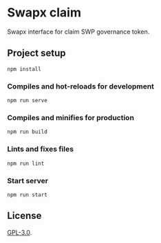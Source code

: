 # Swapx claim

Swapx interface for claim SWP governance token.

## Project setup
```
npm install
```

### Compiles and hot-reloads for development
```
npm run serve
```

### Compiles and minifies for production
```
npm run build
```

### Lints and fixes files
```
npm run lint
```

### Start server
```
npm run start
```

## License

[GPL-3.0](LICENSE).

